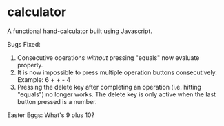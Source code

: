 # calculator
A functional hand-calculator built using Javascript. 

Bugs Fixed:
  1) Consecutive operations *without* pressing "equals" now evaluate properly. 
  2) It is now impossible to press multiple operation buttons consecutively. Example: 6 + + - 4
  3) Pressing the delete key after completing an operation (i.e. hitting "equals") no longer works. The delete key is only active when the last button pressed is a number. 

Easter Eggs: 
What's 9 plus 10?

